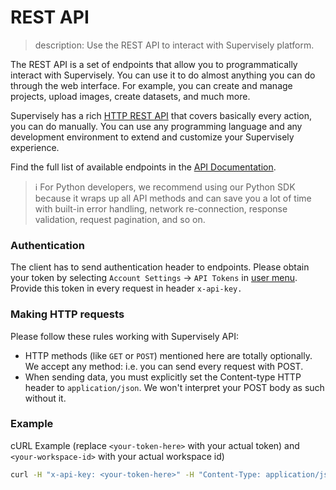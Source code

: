 # REST API

> description: Use the REST API to interact with Supervisely platform.

The REST API is a set of endpoints that allow you to programmatically interact with Supervisely. You can use it to do almost anything you can do through the web interface. For example, you can create and manage projects, upload images, create datasets, and much more.

Supervisely has a rich [HTTP REST API](https://api.docs.supervisely.com/) that covers basically every action, you can do manually. You can use any programming language and any development environment to extend and customize your Supervisely experience.

Find the full list of available endpoints in the [API Documentation](https://api.docs.supervisely.com/).

> ℹ️ For Python developers, we recommend using our Python SDK because it wraps up all API methods and can save you a lot of time with built-in error handling, network re-connection, response validation, request pagination, and so on.

### Authentication

The client has to send authentication header to endpoints. Please obtain your token by selecting `Account Settings` -> `API Tokens` in [user menu](https://app.supervisely.com/user/settings/tokens). Provide this token in every request in header `x-api-key.`

### Making HTTP requests

Please follow these rules working with Supervisely API:

- HTTP methods (like `GET` or `POST`) mentioned here are totally optionally. We accept any method: i.e. you can send every request with POST.
- When sending data, you must explicitly set the Content-type HTTP header to `application/json`. We won't interpret your POST body as such without it.

### Example

cURL Example (replace `<your-token-here>` with your actual token) and `<your-workspace-id>` with your actual workspace id)

```bash
curl -H "x-api-key: <your-token-here>" -H "Content-Type: application/json" --data '{"workspaceId": <your-workspace-id>}' https://app.supervisely.com/public/api/v3/projects.list
```
